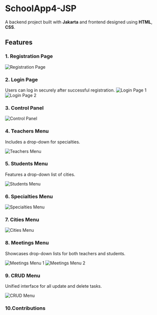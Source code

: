 # SchoolApp4-JSP

A backend project built with **Jakarta** and frontend designed using **HTML**, **CSS**.

## Features

### 1. Registration Page
![Registration Page](https://github.com/billmazio/schoolapp4-jsp/assets/116730698/19a60f28-4a04-42d5-bdb0-c9cd18171049.png)
### 2. Login Page 
Users can log in securely after successful registration.
![Login Page 1](https://github.com/billmazio/schoolapp4-jsp/assets/116730698/90967e32-8f4c-429f-92a9-6aa742bb1b74.png)
![Login Page 2](https://github.com/billmazio/schoolapp4-jsp/assets/116730698/fa82a227-be3b-4a0a-93ca-c52eae013765.png)

### 3. Control Panel

![Control Panel](https://github.com/billmazio/schoolapp4-jsp/assets/116730698/e85a7696-2ff0-40cb-8390-6668979d5347.png)

### 4. Teachers Menu

Includes a drop-down for specialties.

![Teachers Menu](https://github.com/billmazio/schoolapp4-jsp/assets/116730698/01c7add9-f1e6-4b24-a019-8d12a9669d4a.png)

### 5. Students Menu

Features a drop-down list of cities.

![Students Menu](https://github.com/billmazio/schoolapp4-jsp/assets/116730698/e2b71a95-4959-478d-a36a-fa1d12324da6.png)

### 6. Specialties Menu

![Specialties Menu](https://github.com/billmazio/schoolapp4-jsp/assets/116730698/b45d93c8-d0bf-4aa6-954e-6c6b40e21a06.png)

### 7. Cities Menu

![Cities Menu](https://github.com/billmazio/schoolapp4-jsp/assets/116730698/0b2bf7a6-d879-49c1-a11a-f21a4281b73e.png)

### 8. Meetings Menu

Showcases drop-down lists for both teachers and students.

![Meetings Menu 1](https://github.com/billmazio/schoolapp4-jsp/assets/116730698/68c69da7-bce8-4cd3-b529-a60cade996e7.png)
![Meetings Menu 2](https://github.com/billmazio/schoolapp4-jsp/assets/116730698/ad250c64-8848-49c0-87c2-9d418e5d18a4.png)


### 9. CRUD Menu

Unified interface for all update and delete tasks.

![CRUD Menu](https://github.com/billmazio/schoolapp4-jsp/assets/116730698/1d4c9ed8-fb92-4951-b5dc-0643b16e127a.png)

### 10.Contributions

